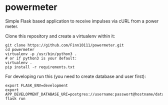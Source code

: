# powermeter

Simple Flask based application to receive impulses via cURL from a power meter.

Clone this repository and create a virtualenv within it:

```
git clone https://github.com/Finn10111/powermeter.git
cd powermeter
virtualenv -p /usr/bin/python3 .
# or if python3 is your default:
virtualenv .
pip install -r requirements.txt
```

For developing run this (you need to create database and user first):

```
export FLASK_ENV=development
export APP_DEVELOPMENT_DATABASE_URI=postgres://username:passwort@hostname/database
flask run
```
